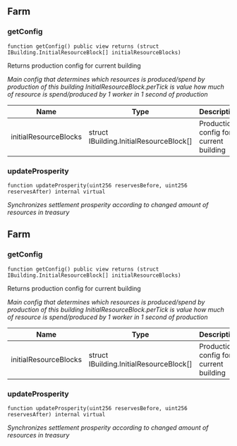 ## Farm








### getConfig

```solidity
function getConfig() public view returns (struct IBuilding.InitialResourceBlock[] initialResourceBlocks)
```

Returns production config for current building

_Main config that determines which resources is produced/spend by production of this building
InitialResourceBlock.perTick is value how much of resource is spend/produced by 1 worker in 1 second of production_


| Name | Type | Description |
| ---- | ---- | ----------- |
| initialResourceBlocks | struct IBuilding.InitialResourceBlock[] | Production config for current building |


### updateProsperity

```solidity
function updateProsperity(uint256 reservesBefore, uint256 reservesAfter) internal virtual
```



_Synchronizes settlement prosperity according to changed amount of resources in treasury_




## Farm








### getConfig

```solidity
function getConfig() public view returns (struct IBuilding.InitialResourceBlock[] initialResourceBlocks)
```

Returns production config for current building

_Main config that determines which resources is produced/spend by production of this building
InitialResourceBlock.perTick is value how much of resource is spend/produced by 1 worker in 1 second of production_


| Name | Type | Description |
| ---- | ---- | ----------- |
| initialResourceBlocks | struct IBuilding.InitialResourceBlock[] | Production config for current building |


### updateProsperity

```solidity
function updateProsperity(uint256 reservesBefore, uint256 reservesAfter) internal virtual
```



_Synchronizes settlement prosperity according to changed amount of resources in treasury_




